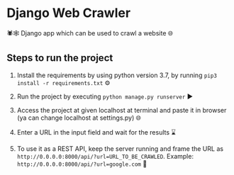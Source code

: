 # Django Web Crawler

🕷️🕸️ Django app which can be used to crawl a website 🌐

## Steps to run the project

1. Install the requirements by using python version 3.7, by running `pip3 install -r requirements.txt` ⚙️

2. Run the project by executing `python manage.py runserver` ▶️

3. Access the project at given localhost at terminal and paste it in browser (ya can change localhost at settings.py) 🌐

4. Enter a URL in the input field and wait for the results ⌛

5. To use it as a REST API, keep the server running and frame the URL as `http://0.0.0.0:8000/api/?url=URL_TO_BE_CRAWLED`. Example: `http://0.0.0.0:8000/api/?url=google.com` 🚀
